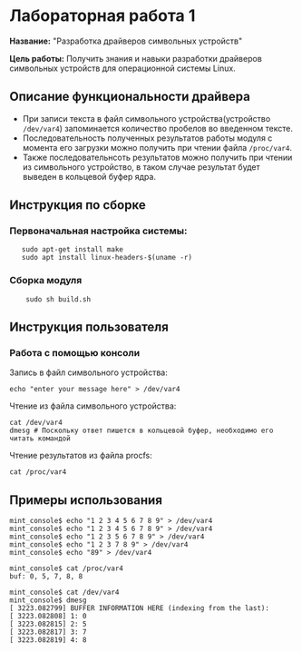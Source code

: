 # Лабораторная работа 1

**Название:** "Разработка драйверов символьных устройств"

**Цель работы:** Получить знания и навыки разработки драйверов символьных устройств для операционной системы Linux.

## Описание функциональности драйвера

+ При записи текста в файл символьного устройства(устройство `/dev/var4`) запоминается количество пробелов во введенном тексте.
+ Последовательность полученных результатов работы модуля с момента его загрузки можно получить при чтении файла `/proc/var4`.
+ Также последовательнсоть результатов можно получить при чтении из символьного устройство, в таком случае результат будет выведен в кольцевой буфер ядра.

## Инструкция по сборке
### Первоначальная настройка системы:

 ```
    sudo apt-get install make
    sudo apt install linux-headers-$(uname -r)
 ```

### Сборка модуля
``` 
    sudo sh build.sh
```

## Инструкция пользователя
### Работа с помощью консоли
Запись в файл символьного устройства:
```
echo "enter your message here" > /dev/var4
```
Чтение из файла символьного устройства:
```
cat /dev/var4
dmesg # Поскольку ответ пишется в кольцевой буфер, необходимо его читать командой
```
Чтение результатов из файла procfs:
```
cat /proc/var4
```

## Примеры использования

```Commands
mint_console$ echo "1 2 3 4 5 6 7 8 9" > /dev/var4
mint_console$ echo "1 2 3 4 5 6 7 8 9" > /dev/var4
mint_console$ echo "1 2 3 5 6 7 8 9" > /dev/var4
mint_console$ echo "1 2 3 7 8 9" > /dev/var4
mint_console$ echo "89" > /dev/var4
```
```Output from procfs
mint_console$ cat /proc/var4
buf: 0, 5, 7, 8, 8
```
```Output from devfs
mint_console$ cat /dev/var4
mint_console$ dmesg
[ 3223.082799] BUFFER INFORMATION HERE (indexing from the last):
[ 3223.082808] 1: 0
[ 3223.082815] 2: 5
[ 3223.082817] 3: 7
[ 3223.082819] 4: 8
```

